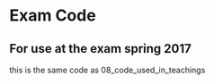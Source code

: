 # Exam Code
## For use at the exam spring 2017    
this is the same code as 08_code_used_in_teachings


